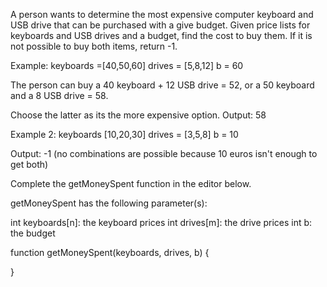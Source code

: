 A person wants to determine the most expensive computer keyboard and USB drive that can be purchased with a give budget. Given price lists for keyboards and USB drives and a budget, find the cost to buy them. If it is not possible to buy both items, return  -1.

Example:
keyboards =[40,50,60]
drives = [5,8,12]
b = 60

The person can buy a 40 keyboard + 12 USB drive = 52, or a 50 keyboard and a 8 USB drive = 58.

Choose the latter as its the more expensive option.
Output: 58

Example 2:
keyboards [10,20,30]
drives = [3,5,8]
b = 10

Output: -1 (no combinations are possible because 10 euros isn't enough to get both)

Complete the getMoneySpent function in the editor below.

getMoneySpent has the following parameter(s):

int keyboards[n]: the keyboard prices
int drives[m]: the drive prices
int b: the budget

function getMoneySpent(keyboards, drives, b) {

}